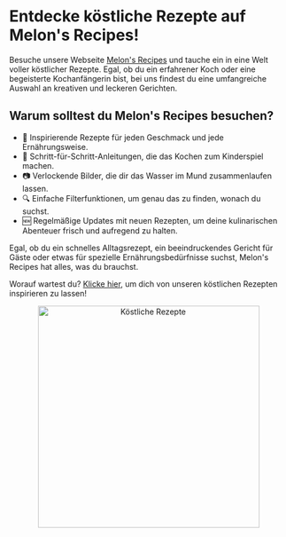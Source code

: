 # Entdecke köstliche Rezepte auf Melon's Recipes!

Besuche unsere Webseite [Melon's Recipes](https://damu14.github.io/LA1600/) und tauche ein in eine Welt voller köstlicher Rezepte. Egal, ob du ein erfahrener Koch oder eine begeisterte Kochanfängerin bist, bei uns findest du eine umfangreiche Auswahl an kreativen und leckeren Gerichten.

## Warum solltest du Melon's Recipes besuchen?

- 🌱 Inspirierende Rezepte für jeden Geschmack und jede Ernährungsweise.
- 📝 Schritt-für-Schritt-Anleitungen, die das Kochen zum Kinderspiel machen.
- 📷 Verlockende Bilder, die dir das Wasser im Mund zusammenlaufen lassen.
- 🔍 Einfache Filterfunktionen, um genau das zu finden, wonach du suchst.
- 🆕 Regelmäßige Updates mit neuen Rezepten, um deine kulinarischen Abenteuer frisch und aufregend zu halten.

Egal, ob du ein schnelles Alltagsrezept, ein beeindruckendes Gericht für Gäste oder etwas für spezielle Ernährungsbedürfnisse suchst, Melon's Recipes hat alles, was du brauchst.

Worauf wartest du? [Klicke hier](https://damu14.github.io/LA1600/), um dich von unseren köstlichen Rezepten inspirieren zu lassen!

<p align="center">
  <img src="https://damu14.github.io/LA1600/images/melone.png" alt="Köstliche Rezepte" width="400px">
</p>
